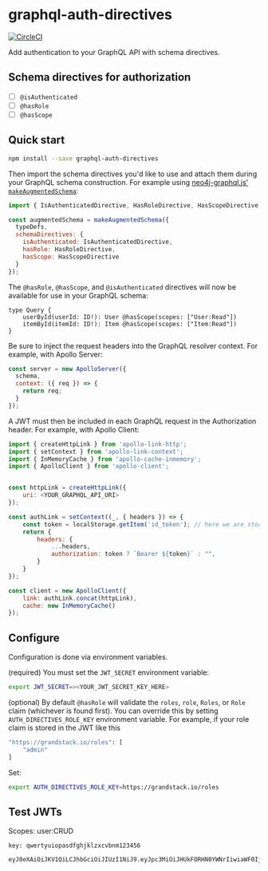 # graphql-auth-directives

[![CircleCI](https://circleci.com/gh/grand-stack/graphql-auth-directives.svg?style=svg)](https://circleci.com/gh/grand-stack/graphql-auth-directives)

Add authentication to your GraphQL API with schema directives.

## Schema directives for authorization

- [ ] `@isAuthenticated`
- [ ] `@hasRole`
- [ ] `@hasScope`

## Quick start

```sh
npm install --save graphql-auth-directives
```

Then import the schema directives you'd like to use and attach them during your GraphQL schema construction. For example using [neo4j-graphql.js' `makeAugmentedSchema`](https://grandstack.io/docs/neo4j-graphql-js-api.html#makeaugmentedschemaoptions-graphqlschema):


```js
import { IsAuthenticatedDirective, HasRoleDirective, HasScopeDirective } from "graphql-auth-directives";

const augmentedSchema = makeAugmentedSchema({
  typeDefs,
  schemaDirectives: {
    isAuthenticated: IsAuthenticatedDirective,
    hasRole: HasRoleDirective,
    hasScope: HasScopeDirective
  }
});
```

The `@hasRole`, `@hasScope`, and `@isAuthenticated` directives will now be available for use in your GraphQL schema:

```
type Query {
    userById(userId: ID!): User @hasScope(scopes: ["User:Read"])
    itemById(itemId: ID!): Item @hasScope(scopes: ["Item:Read"])
}
```

Be sure to inject the request headers into the GraphQL resolver context. For example, with Apollo Server:

```js
const server = new ApolloServer({
  schema,
  context: ({ req }) => {
    return req;
  }
});
```

A JWT must then be included in each GraphQL request in the Authorization header. For example, with Apollo Client:

```js
import { createHttpLink } from 'apollo-link-http';
import { setContext } from 'apollo-link-context';
import { InMemoryCache } from 'apollo-cache-inmemory';
import { ApolloClient } from 'apollo-client';


const httpLink = createHttpLink({
    uri: <YOUR_GRAPHQL_API_URI>
});

const authLink = setContext((_, { headers }) => {
    const token = localStorage.getItem('id_token'); // here we are storing the JWT in localStorage
    return {
        headers: {
            ...headers,
            authorization: token ? `Bearer ${token}` : "",
        }
    }
});

const client = new ApolloClient({
    link: authLink.concat(httpLink),
    cache: new InMemoryCache()
});
```

## Configure

Configuration is done via environment variables.

(required)
You must set the `JWT_SECRET` environment variable:

```sh
export JWT_SECRET=><YOUR_JWT_SECRET_KEY_HERE>
```

(optional)
By default `@hasRole` will validate the `roles`, `role`, `Roles`, or `Role` claim (whichever is found first). You can override this by setting `AUTH_DIRECTIVES_ROLE_KEY` environment variable. For example, if your role claim is stored in the JWT like this

```sh
"https://grandstack.io/roles": [
    "admin"
]
```

Set:

```sh
export AUTH_DIRECTIVES_ROLE_KEY=https://grandstack.io/roles
```

## Test JWTs

Scopes: user:CRUD

~~~
key: qwertyuiopasdfghjklzxcvbnm123456
~~~

~~~
eyJ0eXAiOiJKV1QiLCJhbGciOiJIUzI1NiJ9.eyJpc3MiOiJHUkFORHN0YWNrIiwiaWF0IjoxNTQ5MTQ1Mjk0LCJleHAiOjE1ODA2ODEzMDcsImF1ZCI6ImdyYW5kc3RhY2suaW8iLCJzdWIiOiJib2JAbG9ibGF3LmNvbSIsIlJvbGUiOiJBRE1JTiIsIlNjb3BlIjpbIlVzZXI6UmVhZCIsIlVzZXI6Q3JlYXRlIiwiVXNlcjpVcGRhdGUiLCJVc2VyOkRlbGV0ZSJdfQ.nKADki8iKTpKqq3CVdrGAUrSzSBmFolWzYOsA_ULSdo
~~~
